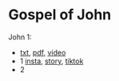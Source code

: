 # Gospel of John

John 1: 
- [txt](../../txts/John_1aarm.txt), [pdf](../../pdfs/John_1.pdf), [video](TrackDR/https://www.youtube.com/watch?v=e5XWfCTVugg)
- 1 [insta](../../insta/John/John1-1-insta-title.jpg), [story](../../stories/John/John1-1-insta-title-story.jpg), [tiktok](https://www.tiktok.com/@catholicvidbible/video/7049093391669284143)
- 2
